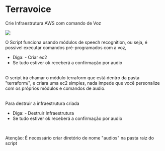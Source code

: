 # Terravoice
Crie Infraestrutura AWS com comando de Voz

<img src="https://media.giphy.com/media/JSXlcb2U0czPcBHL2k/giphy.gif">

O Script funciona usando módulos de speech recognition, ou seja, é possivel executar comandos pré-programados com a voz,
* Diga: - Criar ec2
* Se tudo estiver ok receberá a confirmação por audio
<br>
O script irá chamar o módulo terraform que está dentro da pasta "terraform/", e criara uma ec2 simples, nada impede que você personalize com os próprios módulos e comandos de audio.
<br>
<br>

Para destruir a infraestrutura criada

* Diga: - Destruir Infraestrutura
* Se tudo estiver ok receberá a confirmação por audio

<br>

Atenção: É necessário criar diretório de nome "audios" na pasta raiz do script
